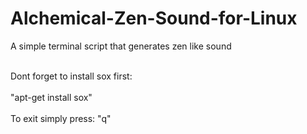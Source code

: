 # Alchemical-Zen-Sound-for-Linux
A simple terminal script that generates zen like sound
<br><br>

Dont forget to install sox first:
<br><br>
"apt-get install sox"
<br><br>
To exit simply press: "q"
<br><br>
